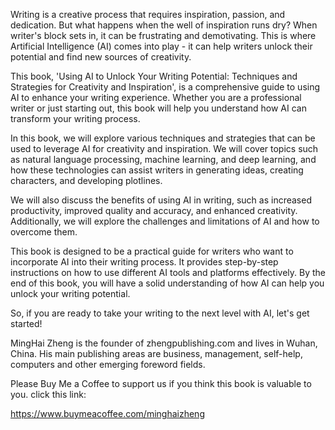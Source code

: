 
Writing is a creative process that requires inspiration, passion, and dedication. But what happens when the well of inspiration runs dry? When writer's block sets in, it can be frustrating and demotivating. This is where Artificial Intelligence (AI) comes into play - it can help writers unlock their potential and find new sources of creativity.

This book, 'Using AI to Unlock Your Writing Potential: Techniques and Strategies for Creativity and Inspiration', is a comprehensive guide to using AI to enhance your writing experience. Whether you are a professional writer or just starting out, this book will help you understand how AI can transform your writing process.

In this book, we will explore various techniques and strategies that can be used to leverage AI for creativity and inspiration. We will cover topics such as natural language processing, machine learning, and deep learning, and how these technologies can assist writers in generating ideas, creating characters, and developing plotlines.

We will also discuss the benefits of using AI in writing, such as increased productivity, improved quality and accuracy, and enhanced creativity. Additionally, we will explore the challenges and limitations of AI and how to overcome them.

This book is designed to be a practical guide for writers who want to incorporate AI into their writing process. It provides step-by-step instructions on how to use different AI tools and platforms effectively. By the end of this book, you will have a solid understanding of how AI can help you unlock your writing potential.

So, if you are ready to take your writing to the next level with AI, let's get started!

MingHai Zheng is the founder of zhengpublishing.com and lives in Wuhan, China. His main publishing areas are business, management, self-help, computers and other emerging foreword fields.

Please Buy Me a Coffee to support us if you think this book is valuable to you. click this link:

https://www.buymeacoffee.com/minghaizheng
